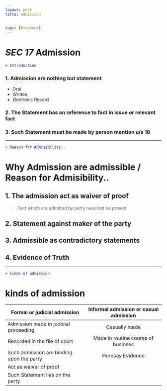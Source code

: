 ```yaml
---
layout: post
title: Admission 


tags: [Evidence]
---
```



# *SEC 17* Admission

```diff
+ Introduction
```

###  1. Admission are nothing  but statement
 - Oral
 - Written
 - Electronic  Record

###  2. The Statement has an reference to fact in issue or  relevant fact

###  3. Such Statement must be made by person mention u/s 18

---

```diff
+ Reason for Admisibility..
```

# Why Admission are admissible / Reason for Admisibility..

## 1. The admission act as waiver of proof
 > Fact which are admitted by party need not be proved
 
## 2. Statement against maker of the party

## 3. Admissible as contradictory statements

## 4. Evidence of Truth

---
```diff
+ kinds of admission
```


# kinds of admission

| Formal or judicial admission | Informal admission or casual admission |
|----------|:-------------:|
|Admission made in judicial proceeding| Casually made|
| Recorded in the file of court | Made in routine course of business |
| Such admission  are binding upon the party | Heresay Evidence |
| Act as waiver of proof |  |
| Such Statement lies on the party |  |
